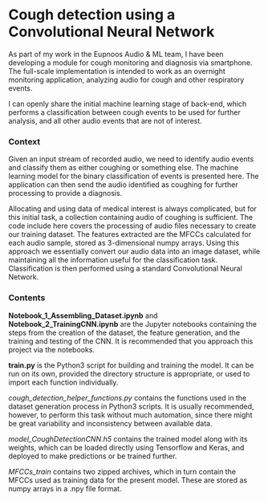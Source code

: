 # Cough detection using a Convolutional Neural Network

As part of my work in the Eupnoos Audio & ML team, I have been developing a module for cough monitoring and diagnosis via smartphone. 
The full-scale implementation is intended to work as an overnight monitoring application, analyzing audio for cough and other respiratory events.

I can openly share the initial machine learning stage of back-end, which performs a classification between cough events to be used for further analysis, and all other audio events that are not of interest.

### Context

Given an input stream of recorded audio, we need to identify audio events and classify them as either coughing or something else. 
The machine learning model for the binary classification of events is presented here. 
The application can then send the audio identified as coughing for further processing to provide a diagnosis. 


Allocating and using data of medical interest is always complicated, but for this initial task, a collection containing audio of coughing is sufficient. 
The code include here covers the processing of audio files necessary to create our training dataset. 
The features extracted are the MFCCs calculated for each audio sample, stored as 3-dimensional numpy arrays. 
Using this approach we essentially convert our audio data into an image dataset, while maintaining all the information useful for the classification task.
Classification is then performed using a standard Convolutional Neural Network.

### Contents

**Notebook_1_Assembling_Dataset.ipynb** and **Notebook_2_TrainingCNN.ipynb** are the Jupyter notebooks containing the steps from the creation of the dataset, the feature generation, and the training and testing of the CNN. It is recommended that you approach this project via the notebooks.

**train.py** is the Python3 script for building and training the model. It can be run on its own, provided the directory structure is appropriate, or used to import each function individually.

*cough_detection_helper_functions.py* contains the functions used in the dataset generation process in Python3 scripts. It is usually recommended, however, to perform this task without much automation, since there might be great variability and inconsistency between available data.

*model_CoughDetectionCNN.h5* contains the trained model along with its weights, which can be loaded directly using Tensorflow and Keras, and deployed to make predictions or be trained further.

*MFCCs_train* contains two zipped archives, which in turn contain the MFCCs used as training data for the present model. These are stored as numpy arrays in a .npy file format. 
